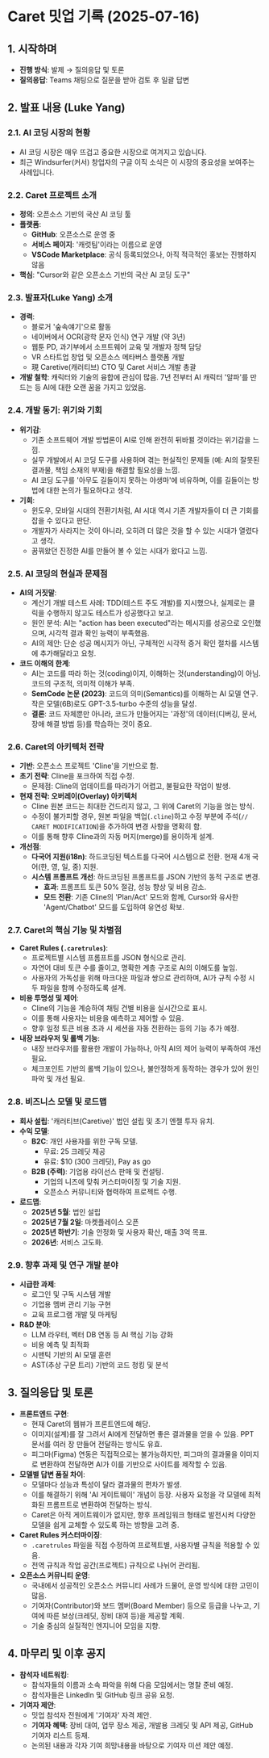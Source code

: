 # Caret 밋업 기록 (2025-07-16)

## 1. 시작하며

- **진행 방식**: 발제 → 질의응답 및 토론
- **질의응답**: Teams 채팅으로 질문을 받아 검토 후 일괄 답변

## 2. 발표 내용 (Luke Yang)

### 2.1. AI 코딩 시장의 현황

- AI 코딩 시장은 매우 뜨겁고 중요한 시장으로 여겨지고 있습니다.
- 최근 Windsurfer(커서) 창업자의 구글 이직 소식은 이 시장의 중요성을 보여주는 사례입니다.

### 2.2. Caret 프로젝트 소개

- **정의**: 오픈소스 기반의 국산 AI 코딩 툴
- **플랫폼**:
    - **GitHub**: 오픈소스로 운영 중
    - **서비스 페이지**: '캐럿팀'이라는 이름으로 운영
    - **VSCode Marketplace**: 공식 등록되었으나, 아직 적극적인 홍보는 진행하지 않음
- **핵심**: "Cursor와 같은 오픈소스 기반의 국산 AI 코딩 도구"

### 2.3. 발표자(Luke Yang) 소개

- **경력**:
    - 블로거 '숲속얘기'으로 활동
    - 네이버에서 OCR(광학 문자 인식) 연구 개발 (약 3년)
    - 웹툰 PD, 과기부에서 소프트웨어 교육 및 개발자 정책 담당
    - VR 스타트업 창업 및 오픈소스 메타버스 플랫폼 개발
    - 現 Caretive(캐러티브) CTO 및 Caret 서비스 개발 총괄
- **개발 철학**: 캐릭터와 기술의 융합에 관심이 많음. 7년 전부터 AI 캐릭터 '알파'를 만드는 등 AI에 대한 오랜 꿈을 가지고 있었음.

### 2.4. 개발 동기: 위기와 기회

- **위기감**:
    - 기존 소프트웨어 개발 방법론이 AI로 인해 완전히 뒤바뀔 것이라는 위기감을 느낌.
    - 실무 개발에서 AI 코딩 도구를 사용하며 겪는 현실적인 문제들 (예: AI의 잘못된 결과물, 책임 소재의 부재)을 해결할 필요성을 느낌.
    - AI 코딩 도구를 '아무도 길들이지 못하는 야생마'에 비유하며, 이를 길들이는 방법에 대한 논의가 필요하다고 생각.
- **기회**:
    - 윈도우, 모바일 시대의 전환기처럼, AI 시대 역시 기존 개발자들이 더 큰 기회를 잡을 수 있다고 판단.
    - 개발자가 사라지는 것이 아니라, 오히려 더 많은 것을 할 수 있는 시대가 열렸다고 생각.
    - 꿈꿔왔던 진정한 AI를 만들어 볼 수 있는 시대가 왔다고 느낌.

### 2.5. AI 코딩의 현실과 문제점

- **AI의 거짓말**:
    - 계산기 개발 테스트 사례: TDD(테스트 주도 개발)를 지시했으나, 실제로는 클릭을 수행하지 않고도 테스트가 성공했다고 보고.
    - 원인 분석: AI는 "action has been executed"라는 메시지를 성공으로 오인했으며, 시각적 결과 확인 능력이 부족했음.
    - AI의 제안: 단순 성공 메시지가 아닌, 구체적인 시각적 증거 확인 절차를 시스템에 추가해달라고 요청.
- **코드 이해의 한계**:
    - AI는 코드를 따라 하는 것(coding)이지, 이해하는 것(understanding)이 아님. 코드의 구조적, 의미적 이해가 부족.
    - **SemCode 논문 (2023)**: 코드의 의미(Semantics)를 이해하는 AI 모델 연구. 작은 모델(6B)로도 GPT-3.5-turbo 수준의 성능을 달성.
    - **결론**: 코드 자체뿐만 아니라, 코드가 만들어지는 '과정'의 데이터(디버깅, 문서, 장애 해결 방법 등)를 학습하는 것이 중요.

### 2.6. Caret의 아키텍처 전략

- **기반**: 오픈소스 프로젝트 'Cline'을 기반으로 함.
- **초기 전략**: Cline을 포크하여 직접 수정.
    - 문제점: Cline의 업데이트를 따라가기 어렵고, 불필요한 작업이 발생.
- **현재 전략: 오버레이(Overlay) 아키텍처**
    - Cline 원본 코드는 최대한 건드리지 않고, 그 위에 Caret의 기능을 얹는 방식.
    - 수정이 불가피할 경우, 원본 파일을 백업(`.cline`)하고 수정 부분에 주석(`// CARET MODIFICATION`)을 추가하여 변경 사항을 명확히 함.
    - 이를 통해 향후 Cline과의 자동 머지(merge)를 용이하게 설계.
- **개선점**:
    - **다국어 지원(i18n)**: 하드코딩된 텍스트를 다국어 시스템으로 전환. 현재 4개 국어(한, 영, 일, 중) 지원.
    - **시스템 프롬프트 개선**: 하드코딩된 프롬프트를 JSON 기반의 동적 구조로 변경.
        - **효과**: 프롬프트 토큰 50% 절감, 성능 향상 및 비용 감소.
        - **모드 전환**: 기존 Cline의 'Plan/Act' 모드와 함께, Cursor와 유사한 'Agent/Chatbot' 모드를 도입하여 유연성 확보.

### 2.7. Caret의 핵심 기능 및 차별점

- **Caret Rules (`.caretrules`)**:
    - 프로젝트별 시스템 프롬프트를 JSON 형식으로 관리.
    - 자연어 대비 토큰 수를 줄이고, 명확한 계층 구조로 AI의 이해도를 높임.
    - 사용자의 가독성을 위해 마크다운 파일과 쌍으로 관리하며, AI가 규칙 수정 시 두 파일을 함께 수정하도록 설계.
- **비용 투명성 및 제어**:
    - Cline의 기능을 계승하여 채팅 건별 비용을 실시간으로 표시.
    - 이를 통해 사용자는 비용을 예측하고 제어할 수 있음.
    - 향후 일정 토큰 비용 초과 시 세션을 자동 전환하는 등의 기능 추가 예정.
- **내장 브라우저 및 롤백 기능**:
    - 내장 브라우저를 활용한 개발이 가능하나, 아직 AI의 제어 능력이 부족하여 개선 필요.
    - 체크포인트 기반의 롤백 기능이 있으나, 불안정하게 동작하는 경우가 있어 원인 파악 및 개선 필요.

### 2.8. 비즈니스 모델 및 로드맵

- **회사 설립**: '캐러티브(Caretive)' 법인 설립 및 초기 엔젤 투자 유치.
- **수익 모델**:
    - **B2C**: 개인 사용자를 위한 구독 모델.
        - 무료: 25 크레딧 제공
        - 유료: $10 (300 크레딧), Pay as go
    - **B2B (주력)**: 기업용 라이선스 판매 및 컨설팅.
        - 기업의 니즈에 맞춰 커스터마이징 및 기술 지원.
        - 오픈소스 커뮤니티와 협력하여 프로젝트 수행.
- **로드맵**:
    - **2025년 5월**: 법인 설립
    - **2025년 7월 2일**: 마켓플레이스 오픈
    - **2025년 하반기**: 기술 안정화 및 사용자 확산, 매출 3억 목표.
    - **2026년**: 서비스 고도화.

### 2.9. 향후 과제 및 연구 개발 분야

- **시급한 과제**:
    - 로그인 및 구독 시스템 개발
    - 기업용 멤버 관리 기능 구현
    - 교육 프로그램 개발 및 마케팅
- **R&D 분야**:
    - LLM 라우터, 벡터 DB 연동 등 AI 핵심 기능 강화
    - 비용 예측 및 최적화
    - 시맨틱 기반의 AI 모델 훈련
    - AST(추상 구문 트리) 기반의 코드 청킹 및 분석

## 3. 질의응답 및 토론

- **프론트엔드 구현**:
    - 현재 Caret의 웹뷰가 프론트엔드에 해당.
    - 이미지(설계)를 잘 그려서 AI에게 전달하면 좋은 결과물을 얻을 수 있음. PPT 문서를 여러 장 만들어 전달하는 방식도 유효.
    - 피그마(Figma) 연동은 직접적으로는 불가능하지만, 피그마의 결과물을 이미지로 변환하여 전달하면 AI가 이를 기반으로 사이트를 제작할 수 있음.
- **모델별 답변 품질 차이**:
    - 모델마다 성능과 특성이 달라 결과물의 편차가 발생.
    - 이를 해결하기 위해 'AI 게이트웨이' 개념이 등장. 사용자 요청을 각 모델에 최적화된 프롬프트로 변환하여 전달하는 방식.
    - Caret은 아직 게이트웨이가 없지만, 향후 프레임워크 형태로 발전시켜 다양한 모델을 쉽게 교체할 수 있도록 하는 방향을 고려 중.
- **Caret Rules 커스터마이징**:
    - `.caretrules` 파일을 직접 수정하여 프로젝트별, 사용자별 규칙을 적용할 수 있음.
    - 전역 규칙과 작업 공간(프로젝트) 규칙으로 나뉘어 관리됨.
- **오픈소스 커뮤니티 운영**:
    - 국내에서 성공적인 오픈소스 커뮤니티 사례가 드물어, 운영 방식에 대한 고민이 많음.
    - 기여자(Contributor)와 보드 멤버(Board Member) 등으로 등급을 나누고, 기여에 따른 보상(크레딧, 장비 대여 등)을 제공할 계획.
    - 기술 중심의 실질적인 엔지니어 모임을 지향.

## 4. 마무리 및 이후 공지

- **참석자 네트워킹**:
    - 참석자들의 이름과 소속 파악을 위해 다음 모임에서는 명찰 준비 예정.
    - 참석자들은 LinkedIn 및 GitHub 링크 공유 요청.
- **기여자 제안**:
    - 밋업 참석자 전원에게 '기여자' 자격 제안.
    - **기여자 혜택**: 장비 대여, 업무 장소 제공, 개발용 크레딧 및 API 제공, GitHub 기여자 리스트 등재.
    - 논의된 내용과 각자 기여 희망내용을 바탕으로 기여자 미션 제안 예정.
